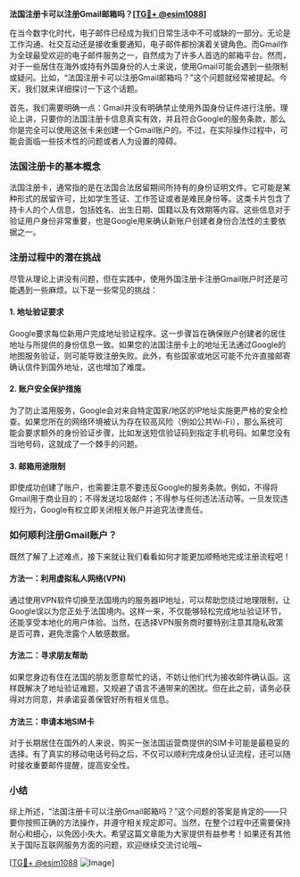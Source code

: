 **法国注册卡可以注册Gmail邮箱吗？[[TG💪+ @esim1088](https://t.me/s/esim1088)]**

在当今数字化时代，电子邮件已经成为我们日常生活中不可或缺的一部分。无论是工作沟通、社交互动还是接收重要通知，电子邮件都扮演着关键角色。而Gmail作为全球最受欢迎的电子邮件服务之一，自然成为了许多人首选的邮箱平台。然而，对于一些居住在海外或持有外国身份的人士来说，使用Gmail可能会遇到一些限制或疑问。比如，“法国注册卡可以注册Gmail邮箱吗？”这个问题就经常被提起。今天，我们就来详细探讨一下这个话题。

首先，我们需要明确一点：Gmail并没有明确禁止使用外国身份证件进行注册。理论上讲，只要你的法国注册卡信息真实有效，并且符合Google的服务条款，那么你是完全可以使用这张卡来创建一个Gmail账户的。不过，在实际操作过程中，可能会面临一些技术性的问题或者人为设置的障碍。

### 法国注册卡的基本概念

法国注册卡，通常指的是在法国合法居留期间所持有的身份证明文件。它可能是某种形式的居留许可，比如学生签证、工作签证或者是难民身份等。这类卡片包含了持卡人的个人信息，包括姓名、出生日期、国籍以及有效期等内容。这些信息对于验证用户身份非常重要，也是Google用来确认新账户创建者身份合法性的主要依据之一。

### 注册过程中的潜在挑战

尽管从理论上讲没有问题，但在实践中，使用外国注册卡注册Gmail账户时还是可能遇到一些麻烦。以下是一些常见的挑战：

#### 1. 地址验证要求
Google要求每位新用户完成地址验证程序。这一步骤旨在确保账户创建者的居住地址与所提供的身份信息一致。如果您的法国注册卡上的地址无法通过Google的地图服务验证，则可能导致注册失败。此外，有些国家或地区可能不允许直接邮寄确认信件到国外地址，这也增加了难度。

#### 2. 账户安全保护措施
为了防止滥用服务，Google会对来自特定国家/地区的IP地址实施更严格的安全检查。如果您所在的网络环境被认为存在较高风险（例如公共Wi-Fi），那么系统可能会要求额外的身份验证步骤，比如发送短信验证码到指定手机号码。如果您没有当地号码，这就成了一个棘手的问题。

#### 3. 邮箱用途限制
即使成功创建了账户，也需要注意不要违反Google的服务条款。例如，不得将Gmail用于商业目的；不得发送垃圾邮件；不得参与任何违法活动等。一旦发现违规行为，Google有权立即关闭相关账户并追究法律责任。

### 如何顺利注册Gmail账户？

既然了解了上述难点，接下来就让我们看看如何才能更加顺畅地完成注册流程吧！

#### 方法一：利用虚拟私人网络(VPN)
通过使用VPN软件切换至法国境内的服务器IP地址，可以帮助您绕过地理限制，让Google误以为您正处于法国境内。这样一来，不仅能够轻松完成地址验证环节，还能享受本地化的用户体验。当然，在选择VPN服务商时要特别注意其隐私政策是否可靠，避免泄露个人敏感数据。

#### 方法二：寻求朋友帮助
如果您身边有住在法国的朋友愿意帮忙的话，不妨让他们代为接收邮件确认函。这样既解决了地址验证难题，又规避了语言不通带来的困扰。但在此之前，请务必获得对方同意，并承诺妥善保管好所有相关信息。

#### 方法三：申请本地SIM卡
对于长期居住在国外的人来说，购买一张法国运营商提供的SIM卡可能是最稳妥的选择。有了真实的移动电话号码之后，不仅可以顺利完成身份认证流程，还可以随时接收重要邮件提醒，提高安全性。

### 小结

综上所述，“法国注册卡可以注册Gmail邮箱吗？”这个问题的答案是肯定的——只要你按照正确的方法操作，并遵守相关规定即可。当然，在整个过程中还需要保持耐心和细心，以免因小失大。希望这篇文章能为大家提供有益参考！如果还有其他关于国际互联网服务方面的问题，欢迎继续交流讨论哦~

[[TG💪+ @esim1088](https://t.me/s/esim1088) ![Image](https://i.postimg.cc/4NQfJmqS/Snipaste-2025-05-13-00-14-12.png)]